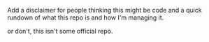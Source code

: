 Add a disclaimer for people thinking this might be code and a quick rundown of what this repo is and how I'm managing it.

or don't, this isn't some official repo.